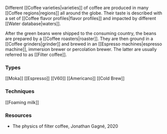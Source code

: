 Different [[Coffee varieties|varieties]] of coffee are produced in many [[Coffee regions|regions]] all around the globe. Their taste is described with a set of [[Coffee flavor profiles|flavor profiles]] and impacted by different [[Water database|waters]].

After the green beans were shipped to the consuming country, the beans are prepared by a [[Coffee roasters|roaster]]. They are then ground in a [[Coffee grinders|grinder]] and brewed in an [[Espresso machines|espresso machine]], immersion brewer or percolation brewer. The latter are usually referred to as [[Filter coffee]].

### Types
[[Moka]]  [[Espresso]]  [[V60]]  [[Americano]]  [[Cold Brew]]

### Techniques
[[Foaming milk]]

### Resources
- The physics of filter coffee, Jonathan Gagné, 2020